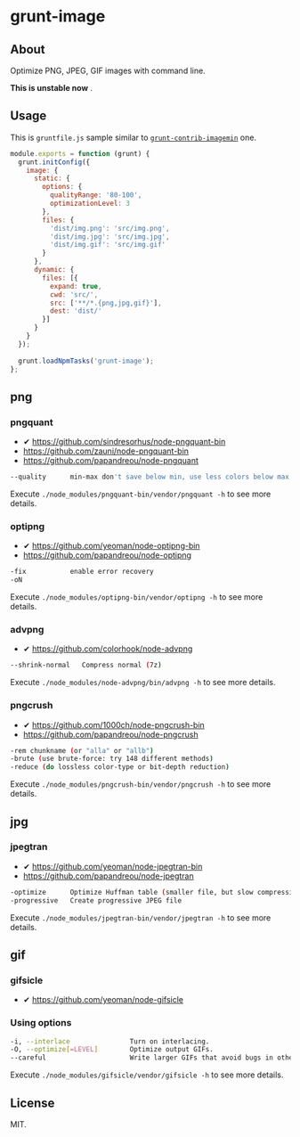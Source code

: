 # grunt-image

## About

Optimize PNG, JPEG, GIF images with command line.

**This is unstable now** .

## Usage

This is `gruntfile.js` sample similar to [`grunt-contrib-imagemin`](https://github.com/gruntjs/grunt-contrib-imagemin) one. 

```js
module.exports = function (grunt) {
  grunt.initConfig({
    image: {
      static: {
        options: {
          qualityRange: '80-100',
          optimizationLevel: 3
        },
        files: { 
          'dist/img.png': 'src/img.png',
          'dist/img.jpg': 'src/img.jpg',
          'dist/img.gif': 'src/img.gif'
        }
      },
      dynamic: {
        files: [{
          expand: true,
          cwd: 'src/', 
          src: ['**/*.{png,jpg,gif}'],
          dest: 'dist/'
        }]
      }
    }
  });
    
  grunt.loadNpmTasks('grunt-image');
};
```

## png

### pngquant

- ✔ https://github.com/sindresorhus/node-pngquant-bin
- https://github.com/zauni/node-pngquant-bin
- https://github.com/papandreou/node-pngquant

```sh
--quality      min-max don't save below min, use less colors below max (0-100)
```

Execute `./node_modules/pngquant-bin/vendor/pngquant -h` to see more details.

### optipng

- ✔ https://github.com/yeoman/node-optipng-bin
- https://github.com/papandreou/node-optipng

```sh
-fix           enable error recovery
-oN
```

Execute `./node_modules/optipng-bin/vendor/optipng -h` to see more details.

### advpng

- ✔ https://github.com/colorhook/node-advpng

```sh
--shrink-normal   Compress normal (7z)
```

Execute `./node_modules/node-advpng/bin/advpng -h` to see more details.

### pngcrush

- ✔ https://github.com/1000ch/node-pngcrush-bin
- https://github.com/papandreou/node-pngcrush

```sh
-rem chunkname (or "alla" or "allb")
-brute (use brute-force: try 148 different methods)
-reduce (do lossless color-type or bit-depth reduction)
```

Execute `./node_modules/pngcrush-bin/vendor/pngcrush -h` to see more details.

## jpg

### jpegtran

- ✔ https://github.com/yeoman/node-jpegtran-bin
- https://github.com/papandreou/node-jpegtran

```sh
-optimize      Optimize Huffman table (smaller file, but slow compression)
-progressive   Create progressive JPEG file
```

Execute `./node_modules/jpegtran-bin/vendor/jpegtran -h` to see more details.

## gif

### gifsicle

- ✔ https://github.com/yeoman/node-gifsicle

### Using options

```sh
-i, --interlace               Turn on interlacing.
-O, --optimize[=LEVEL]        Optimize output GIFs.
--careful                     Write larger GIFs that avoid bugs in other programs.
```

Execute `./node_modules/gifsicle/vendor/gifsicle -h` to see more details.

## License

MIT.